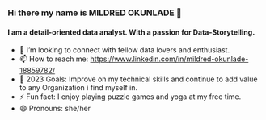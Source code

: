 ### Hi there my name is MILDRED OKUNLADE 👋
#### **I am a detail-oriented data analyst. With a passion for Data-Storytelling.**  



- 👯 I’m looking to connect with fellow data lovers and enthusiast.
- 📫 How to reach me: https://www.linkedin.com/in/mildred-okunlade-18859782/
- 🥅 2023 Goals: Improve on my technical skills and continue to add value to any Organization i find myself in.
- ⚡ Fun fact: I enjoy playing puzzle games and yoga at my free time.
- 😄 Pronouns: she/her

